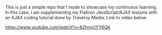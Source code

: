 This is just a simple repo that I made to showcase my continuous learning. In this case, I am supplementing my Flatiron JavaScript/AJAX lessons with an AJAX coding tutorial done by Traversy Media. Link to video below:

https://www.youtube.com/watch?v=82hnvUYY6QA
